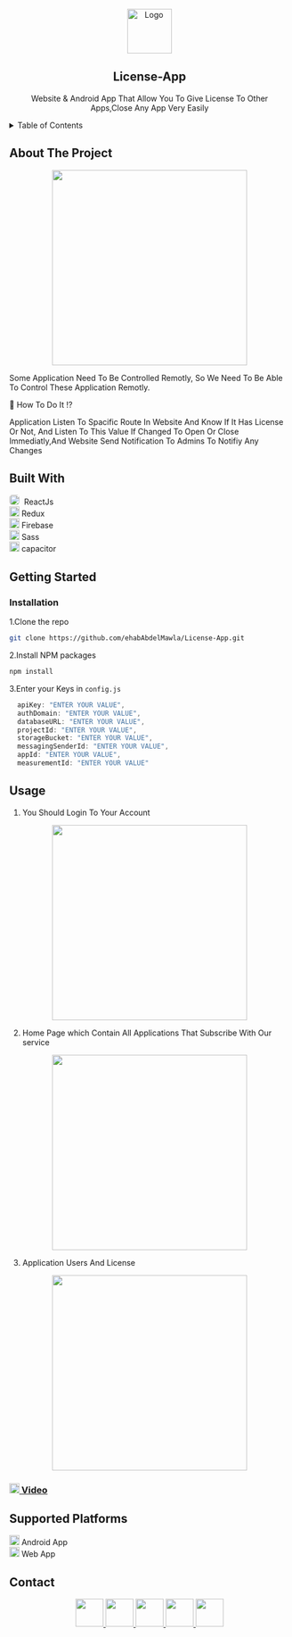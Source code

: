 <!-- PROJECT LOGO -->
<br />
<div align="center">
  <a href="https://github.com/ehabAbdelMawla/License-App">
    <img src="https://user-images.githubusercontent.com/51888513/188939623-c49749ab-f6c2-4245-80bb-afc98fb22ff8.png" alt="Logo" width="80" height="80">
  </a>


  <h2 align="center">License-App</h2>

  <p align="center">
   Website & Android App That Allow You To Give License To Other Apps,Close Any App Very Easily
   
  </p>
</div>



<!-- TABLE OF CONTENTS -->
<details>
  <summary>Table of Contents</summary>
  <ul>
    <li>
      <a href="#about-the-project">About The Project</a>
    </li>
    <li><a href="#built-with">Built With</a></li>
        <li><a href="#installation">Installation</a></li>
    <li><a href="#usage">Usage</a></li>
    <li><a href="#contact">Contact</a></li>
  </ul>
</details>



<!-- ABOUT THE PROJECT -->
## About The Project

<p align="center">
<img src="https://user-images.githubusercontent.com/51888513/188971836-af461ace-a1c4-435a-93ac-54e7f6e329b8.png"  width="350" />
</p>


<p>Some Application Need To Be Controlled Remotly, So We Need To Be Able To Control These Application Remotly.</p>
<p>🤔 How To Do It !? </p>
<p>Application Listen To Spacific Route In Website And Know If It Has License Or Not, And Listen To This Value If Changed To Open Or Close Immediatly,And Website Send Notification To Admins To Notifiy Any Changes </p> 


## Built With

 <kbd><img src="https://user-images.githubusercontent.com/51888513/188966114-ac50454b-7d33-4985-98f9-231b6ecea713.png" width="18" style="border-radius:5px"/> </kbd> ReactJs <br/>
 <img src="https://user-images.githubusercontent.com/51888513/188966462-197b7b06-72a9-45c1-a30a-bafaca93dd32.png" width="18"/>  Redux <br/>
 <img src="https://user-images.githubusercontent.com/51888513/188966680-d7bb971d-c674-427c-ba65-d73aa7b2fbc8.png" width="18"/>  Firebase <br/>
 <img src="https://user-images.githubusercontent.com/51888513/188966859-956aa299-5b02-4370-be67-b083b9b4cbda.png" width="18"/>  Sass <br/>
 <img src="https://user-images.githubusercontent.com/51888513/188967120-0f015929-1bf3-43ad-a664-20c9780b8d11.png" width="18"/>  capacitor <br/>

<!-- GETTING STARTED -->
## Getting Started

### Installation
1.Clone the repo
   ```sh
   git clone https://github.com/ehabAbdelMawla/License-App.git
   ```
2.Install NPM packages
   ```sh
   npm install
   ```
3.Enter your Keys in `config.js`
   ```js
     apiKey: "ENTER YOUR VALUE",
     authDomain: "ENTER YOUR VALUE",
     databaseURL: "ENTER YOUR VALUE",
     projectId: "ENTER YOUR VALUE",
     storageBucket: "ENTER YOUR VALUE",
     messagingSenderId: "ENTER YOUR VALUE",
     appId: "ENTER YOUR VALUE",
     measurementId: "ENTER YOUR VALUE"
   ```

<!-- USAGE EXAMPLES -->
## Usage
1. You Should Login To Your Account 

<p align="center">
<img src="https://user-images.githubusercontent.com/51888513/188972284-31bdb950-f431-4336-8611-a5164532822d.png"  width="350" />
</p>

2. Home Page which Contain All Applications That Subscribe With Our service 

<p align="center">
<img src="https://user-images.githubusercontent.com/51888513/188971836-af461ace-a1c4-435a-93ac-54e7f6e329b8.png"  width="350" />
</p>

3. Application Users And License

<p align="center">
<img src="https://user-images.githubusercontent.com/51888513/188972455-2bc712da-495f-4506-8156-1ff4655cbd90.png"  width="350" />
</p>
<h3> <img src="https://user-images.githubusercontent.com/51888513/188924271-4554ab67-60b6-46db-9d38-b5d284bfc324.png" width="18"/><a href="https://youtu.be/nBhOdOzMA-w">  Video </a></h3>

## Supported Platforms

 <img src="https://user-images.githubusercontent.com/51888513/188965149-99a105e6-e79c-4c00-b92d-973f2b7701c4.png" width="18"/> Android App
 <br/>
 <img src="https://user-images.githubusercontent.com/51888513/188971072-7a0cb030-948d-48cd-9b78-5cc32dd32aba.png" width="18"/> Web App

<!-- CONTACT -->
## Contact
<p align="center">
<a  href="mailto:eabdo1474@gmail.com">
 <img src="https://user-images.githubusercontent.com/51888513/188922645-da22d955-0b02-46d9-8145-564b54316d87.png" width="50"/> 
</a>
<a href="https://www.youtube.com/channel/UCnoe7bD7w2fWYlNzqY3qjLA">
<img src="https://user-images.githubusercontent.com/51888513/188924271-4554ab67-60b6-46db-9d38-b5d284bfc324.png" width="50"/>
</a>
<a href="https://www.linkedin.com/in/ehab-abdel-mawla-9b20aa183">
<img src="https://user-images.githubusercontent.com/51888513/188924356-4578aa1f-26c0-4310-a16d-f4eb3c891b8d.png" width="50"/>
</a>
<a href="https://codepen.io/ehabAbdelMola"><img src="https://user-images.githubusercontent.com/51888513/188924374-5169b372-1eda-4639-95b7-ceacbe31b861.png"   width="50"/> </a>
<a href="https://www.instagram.com/abdoehab4551/"><img src="https://user-images.githubusercontent.com/51888513/188924858-1b4bd316-4259-4f22-be15-0872c31ebc12.png"   width="50"/> </a>

</p>






